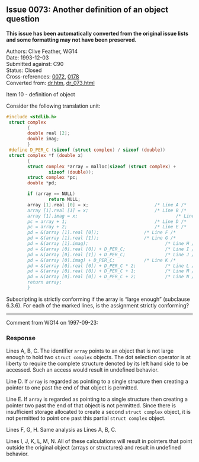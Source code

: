 ## Issue 0073: Another definition of an object question

**This issue has been automatically converted from the original issue lists and some formatting may not have been preserved.**

Authors: Clive Feather, WG14  
Date: 1993-12-03  
Submitted against: C90  
Status: Closed  
Cross-references: [0072](issue0072.md), [0178](issue0178.md)  
Converted from: [dr.htm](https://www.open-std.org/jtc1/sc22/wg14/www/docs/dr.htm), [dr_073.html](https://www.open-std.org/jtc1/sc22/wg14/www/docs/dr_073.html)

Item 10 \- definition of object

Consider the following translation unit:

```c
#include <stdlib.h>
 struct complex
        {
        double real [2];
        double imag;
        }
 #define D_PER_C (sizeof (struct complex) / sizeof (double))
 struct complex *f (double x)
        {
        struct complex *array = malloc(sizeof (struct complex) +
                sizeof (double));
        struct complex *pc;
        double *pd;

        if (array == NULL)
                return NULL;
        array [1].real [0] = x;                         /* Line A /*
        array [1].real [1] = x;                         /* Line B /*
        array [1].imag = x;                                     /* Line C /*
        pc = array + 1;                                 /* Line D /*
        pc = array + 2;                                 /* Line E /*
        pd = &(array [1].real [0]);                 /* Line F /*
        pd = &(array [1].real [1]);                 /* Line G /*
        pd = &(array [1].imag);                             /* Line H /*
        pd = &(array [0].real [0]) + D_PER_C;               /* Line I /*
        pd = &(array [0].real [1]) + D_PER_C;               /* Line J /*
        pd = &(array [0].imag) + D_PER_C;           /* Line K /*
        pd = &(array [0].real [0]) + D_PER_C * 2;           /* Line L /*
        pd = &(array [0].real [0]) + D_PER_C + 1;           /* Line M /*
        pd = &(array [0].real [0]) + D_PER_C + 2;           /* Line N /*
        return array;
        }
```

Subscripting is strictly conforming if the array is “large enough” (subclause
6.3.6). For each of the marked lines, is the assignment strictly conforming?

---

Comment from WG14 on 1997-09-23:

### Response

Lines A, B, C. The identifier `array` points to an object that is not large
enough to hold two `struct complex` objects. The dot selection operator is at
liberty to require the complete structure denoted by its left hand side to be
accessed. Such an access would result in undefined behavior.

Line D. If `array` is regarded as pointing to a single structure then creating a
pointer to one past the end of that object is permitted.

Line E. If `array` is regarded as pointing to a single structure then creating a
pointer two past the end of that object is not permitted. Since there is
insufficient storage allocated to create a second `struct complex` object, it is
not permitted to point one past this partial `struct complex` object.

Lines F, G, H. Same analysis as Lines A, B, C.

Lines I, J, K, L, M, N. All of these calculations will result in pointers that
point outside the original object (arrays or structures) and result in undefined
behavior.
